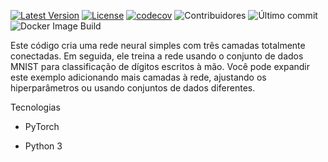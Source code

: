 ﻿[![Latest Version](https://img.shields.io/github/v/release/alexjosesilva/pytorch_SimpleNN?include_prereleases)](https://github.com/alexjosesilva/pytorch_SimpleNN/releases/tag/1.0)
[![License](https://img.shields.io/github/license/alexjosesilva/pytorch_SimpleNN)]([https://github.com/seu-usuario/seu-repositorio/blob/master/LICENSE](https://github.com/alexjosesilva/pytorch_SimpleNN/blob/master/LICENSE))
[![codecov](https://codecov.io/gh/alexjosesilva/pytorch_SimpleNN/graph/badge.svg?token=GUWHI4VKML)](https://codecov.io/gh/alexjosesilva/pytorch_SimpleNN)
![Contribuidores](https://img.shields.io/github/contributors/alexjosesilva/pytorch_SimpleNN)
![Último commit](https://img.shields.io/github/last-commit/alexjosesilva/pytorch_SimpleNN)
![Docker Image Build](https://github.com/alexjosesilva/pytorch_SimpleNN/actions/workflows/docker-image.yml/badge.svg)

Este código cria uma rede neural simples com três camadas totalmente conectadas. 
Em seguida, ele treina a rede usando o conjunto de dados MNIST para classificação de dígitos escritos à mão. 
Você pode expandir este exemplo adicionando mais camadas à rede, ajustando os hiperparâmetros ou usando conjuntos de dados diferentes.

Tecnologias

- PyTorch

- Python 3

